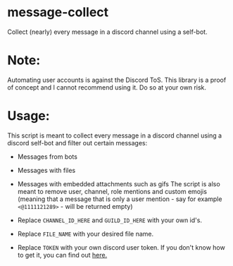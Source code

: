 # message-collect
Collect (nearly) every message in a discord channel using a self-bot.

# Note:
Automating user accounts is against the Discord ToS. This library is a proof of concept and I cannot recommend using it. Do so at your own risk.

# Usage:
This script is meant to collect every message in a discord channel using a discord self-bot and filter out certain messages:
- Messages from bots
- Messages with files
- Messages with embedded attachments such as gifs
The script is also meant to remove user, channel, role mentions and custom emojis (meaning that a message that is only a user mention - say for example `<@1111121289>` - will be returned empty)

- Replace `CHANNEL_ID_HERE` and `GUILD_ID_HERE` with your own id's.
- Replace `FILE_NAME` with your desired file name.
- Replace `TOKEN` with your own discord user token. If you don't know how to get it, you can find out [here.](https://gist.github.com/MarvNC/e601f3603df22f36ebd3102c501116c6)
